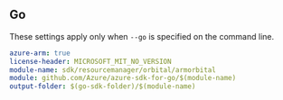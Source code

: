 ## Go

These settings apply only when `--go` is specified on the command line.

```yaml $(go) && $(track2)
azure-arm: true
license-header: MICROSOFT_MIT_NO_VERSION
module-name: sdk/resourcemanager/orbital/armorbital
module: github.com/Azure/azure-sdk-for-go/$(module-name)
output-folder: $(go-sdk-folder)/$(module-name)
```